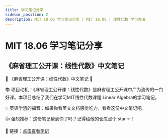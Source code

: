 ```yaml
---
title: 学习笔记分享
sidebar_position: 2
description: MIT 18.06 学习笔记分享 | MIT 18.06 | 线性代数 学习方法
---
```


# MIT 18.06 学习笔记分享
## 《麻省理工公开课：线性代数》中文笔记
🌟 《麻省理工公开课：线性代数》中文笔记 🌟

📚 项目动机：《麻省理工公开课：线性代数》是麻省理工公开课中广为流传的一门好课。本项目总结了我们在学习MIT线性代数课程 Linear Algebra的学习笔记。

💡 英语学渣的福音：如果你看英文文档感觉吃力，看看这份中文笔记吧。

👍 强烈推荐：这份笔记帮到你了吗？记得给他的仓库点个 star ⭐️！

🔗 链接：[点击查看笔记](https://github.com/MLNLP-World/MIT-Linear-Algebra-Notes)
